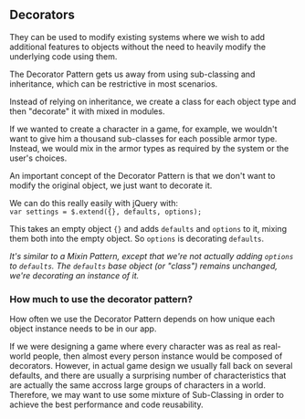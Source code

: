 ## Decorators

  They can be used to modify existing systems where we wish to add additional features to objects without the need to heavily modify the underlying code using them.

The Decorator Pattern gets us away from using sub-classing and inheritance, which can be restrictive in most scenarios.

Instead of relying on inheritance, we create a class for each object type and then "decorate" it with mixed in modules.

If we wanted to create a character in a game, for example, we wouldn't want to give him a thousand sub-classes for each possible armor type. Instead, we would mix in the armor types as required by the system or  the user's choices. 

An important concept of the Decorator Pattern is that we don't want to modify the original object, we just want to decorate it.

We can do this really easily with jQuery with:  
`var settings = $.extend({}, defaults, options);`

This takes an empty object `{}` and adds `defaults` and `options` to it, mixing them both into the empty object. So `options` is decorating `defaults`.

_It's similar to a Mixin Pattern, except that we're not actually adding `options` to `defaults`. The `defaults` base object (or "class") remains unchanged, we're decorating an instance of it._

### How much to use the decorator pattern?
How often we use the Decorator Pattern depends on how unique each object instance needs to be in our app. 

If we were designing a game where every character was as real as real-world people, then almost every person instance would be composed of decorators. However, in actual game design we usually fall back on several defaults, and there are usually a surprising number of characteristics that are actually the same accross large groups of characters in a world. Therefore, we may want to use some mixture of Sub-Classing in order to achieve the best performance and code reusability. 